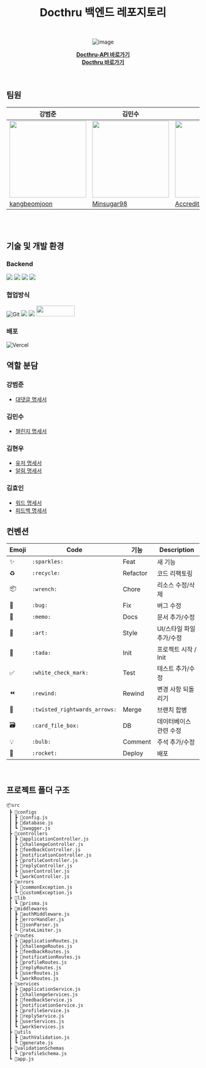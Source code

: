 <div align=center>
	<span id="top">
	<h1>Docthru 백엔드 레포지토리</h1><br>

![image](https://github.com/user-attachments/assets/b25cdac9-b7a5-446d-9d72-5104d591f038)



<b>[Docthru-API 바로가기](https://docthru-be.vercel.app/api-docs/)</b> <br>
<b>[Docthru 바로가기](https://docthru.vercel.app/)</b> <br>

<br> 
</div>


## <span id="team">팀원</span>

| 강범준                                                                          | 김민수                                                                            | 김현우                                                               | 김효인                                                                |
| --------------------------------------------------------------------------------- | --------------------------------------------------------------------------------- | ---------------------------------------------------------------------------------- | ---------------------------------------------------------------------------------- |
| <img src="https://avatars.githubusercontent.com/u/172760948?v=4" width="200px"/>  | <img src="https://avatars.githubusercontent.com/u/118067539?v=4" width="200px"/>  | <img src="https://avatars.githubusercontent.com/u/158241915?v=4" width="200px"/>                           | <img src="https://avatars.githubusercontent.com/u/160555885?v=4" width="200px"/>                           |
| [kangbeomjoon](https://github.com/kangbeomjoon)                                               | [Minsugar98](https://github.com/Minsugar98)                                               | [Accreditus](https://github.com/Accreditus)                                   | [mozzi34](https://github.com/mozzi34)                                   |

<br><br>

## <span id="dev">기술 및 개발 환경</span>

### Backend
<img src="https://img.shields.io/badge/Prisma-black?style=for-the-badge&logo=Prisma&logoColor=white"> <img src="https://img.shields.io/badge/express-black?style=for-the-badge&logo=express&logoColor=white"> <img src="https://img.shields.io/badge/Node.js-black?style=for-the-badge&logo=Node.js&logoColor=white"> <img src="https://img.shields.io/badge/Postgre-black?style=for-the-badge&logo=postgreSQL&logoColor=white">



### 협업방식

![Git](https://img.shields.io/badge/git-%23F05033.svg?style=for-the-badge&logo=git&logoColor=white) <img src="https://img.shields.io/badge/github-181717?style=for-the-badge&logo=github&logoColor=white"> <img src="https://img.shields.io/badge/notion-000000?style=for-the-badge&logo=notion&logoColor=white"> <img src="https://img.shields.io/badge/discord-5865F2?style=for-the-badge&logo=discord&logoColor=white" width="100" height="28">


### 배포

![Vercel](https://img.shields.io/badge/vercel-%23000000.svg?style=for-the-badge&logo=vercel&logoColor=white)

## <span id="roles"> 역할 분담 </span>

### **강범준**
- [대댓글 명세서](https://docthru-be.vercel.app/api-docs/#/Reply)
### **김민수**
- [챌린지 명세서](https://docthru-be.vercel.app/api-docs/#/Challenge)
### **김현우**
- [유저 명세서](https://docthru-be.vercel.app/api-docs/#/User)
- [알림 명세서](https://docthru-be.vercel.app/api-docs/#/Notification)
### **김효인**
- [워드 명세서](https://docthru-be.vercel.app/api-docs/#/Work)
- [피드백 명세서](https://docthru-be.vercel.app/api-docs/#/Feedback)

## <span id="convention">컨벤션</span>
| Emoji | Code                          | 기능     | Description              |
| ----- | ----------------------------- | -------- | ------------------------ |
| ✨    | `:sparkles:`                  | Feat     | 새 기능                  |
| ♻️    | `:recycle:`                   | Refactor | 코드 리팩토링            |
| 📦    | `:wrench:`                    | Chore    | 리소스 수정/삭제         |
| 🐛    | `:bug:`                       | Fix      | 버그 수정                |
| 📝    | `:memo:`                      | Docs     | 문서 추가/수정           |
| 🎨    | `:art:`                       | Style    | UI/스타일 파일 추가/수정 |
| 🎉    | `:tada:`                      | Init     | 프로젝트 시작 / Init     |
| ✅    | `:white_check_mark:`          | Test     | 테스트 추가/수정         |
| ⏪    | `:rewind:`                    | Rewind   | 변경 사항 되돌리기       |
| 🔀    | `:twisted_rightwards_arrows:` | Merge    | 브랜치 합병              |
| 🗃     | `:card_file_box:`             | DB       | 데이터베이스 관련 수정   |
| 💡    | `:bulb:`                      | Comment  | 주석 추가/수정           |
| 🚀    | `:rocket:`                    | Deploy   | 배포                     |
<br>

## <span id="file"> 프로젝트 폴더 구조</span>
```
📦src
 ┣ 📂configs
 ┃ ┣ 📜config.js
 ┃ ┣ 📜database.js
 ┃ ┗ 📜swagger.js
 ┣ 📂controllers
 ┃ ┣ 📜applicationController.js
 ┃ ┣ 📜challengeController.js
 ┃ ┣ 📜feedbackController.js
 ┃ ┣ 📜notificationController.js
 ┃ ┣ 📜profileController.js
 ┃ ┣ 📜replyController.js
 ┃ ┣ 📜userController.js
 ┃ ┗ 📜workController.js
 ┣ 📂errors
 ┃ ┣ 📜commonException.js
 ┃ ┗ 📜customException.js
 ┣ 📂lib
 ┃ ┗ 📜prisma.js
 ┣ 📂middlewares
 ┃ ┣ 📜authMiddleware.js
 ┃ ┣ 📜errorHandler.js
 ┃ ┣ 📜jsonParser.js
 ┃ ┗ 📜rateLimiter.js
 ┣ 📂routes
 ┃ ┣ 📜applicationRoutes.js
 ┃ ┣ 📜challengeRoutes.js
 ┃ ┣ 📜feedbackRoutes.js
 ┃ ┣ 📜notificationRoutes.js
 ┃ ┣ 📜profileRoutes.js
 ┃ ┣ 📜replyRoutes.js
 ┃ ┣ 📜userRoutes.js
 ┃ ┗ 📜workRoutes.js
 ┣ 📂services
 ┃ ┣ 📜applicationService.js
 ┃ ┣ 📜challengeServices.js
 ┃ ┣ 📜feedbackService.js
 ┃ ┣ 📜notificationService.js
 ┃ ┣ 📜profileService.js
 ┃ ┣ 📜replyService.js
 ┃ ┣ 📜userServices.js
 ┃ ┗ 📜workServices.js
 ┣ 📂utils
 ┃ ┣ 📜authValidation.js
 ┃ ┗ 📜generate.js
 ┣ 📂validationSchemas
 ┃ ┗ 📜profileSchema.js
 ┗ 📜app.js
```
